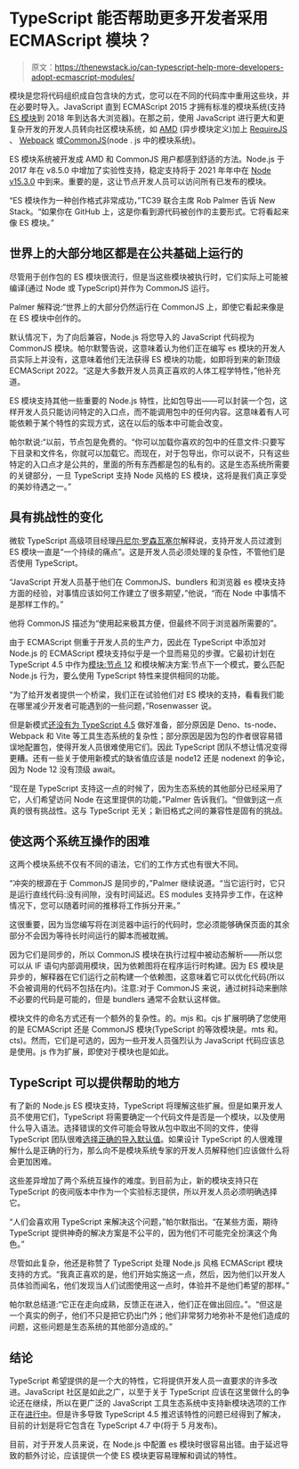 # TypeScript 能否帮助更多开发者采用 ECMAScript 模块？

> 原文：<https://thenewstack.io/can-typescript-help-more-developers-adopt-ecmascript-modules/>

模块是您将代码组织成自包含块的方式，您可以在不同的代码库中重用这些块，并在必要时导入。JavaScript 直到 ECMAScript 2015 才拥有标准的模块系统(支持 [ES 模块](https://hacks.mozilla.org/2018/03/es-modules-a-cartoon-deep-dive/)到 2018 年到达各大浏览器)。在那之前，使用 JavaScript 进行更大和更复杂开发的开发人员转向社区模块系统，如 [AMD](https://github.com/amdjs/amdjs-api/blob/master/AMD.md) (异步模块定义)加上 [RequireJS](https://requirejs.org/) 、 [Webpack](https://webpack.js.org/) 或[CommonJS](https://nodejs.org/api/modules.html#modules-commonjs-modules)(node . js 中的模块系统)。

ES 模块系统被开发成 AMD 和 CommonJS 用户都感到舒适的方法。Node.js 于 2017 年在 v8.5.0 中增加了实验性支持，稳定支持将于 2021 年年中在 [Node v15.3.0](https://github.com/nodejs/node/blob/master/doc/api/esm.md) 中到来。重要的是，这让节点开发人员可以访问所有已发布的模块。

“ES 模块作为一种创作格式非常成功，”TC39 联合主席 Rob Palmer 告诉 New Stack。“如果你在 GitHub 上，这是你看到源代码被创作的主要形式。它将看起来像 ES 模块。”

## 世界上的大部分地区都是在公共基础上运行的

尽管用于创作包的 ES 模块很流行，但是当这些模块被执行时，它们实际上可能被编译(通过 Node 或 TypeScript)并作为 CommonJS 运行。

Palmer 解释说:“世界上的大部分仍然运行在 CommonJS 上，即使它看起来像是在 ES 模块中创作的。

默认情况下，为了向后兼容，Node.js 将您导入的 JavaScript 代码视为 CommonJS 模块。帕尔默警告说，这意味着认为他们正在编写 es 模块的开发人员实际上并没有，这意味着他们无法获得 ES 模块的功能，如即将到来的新顶级 ECMAScript 2022。“这是大多数开发人员真正喜欢的人体工程学特性，”他补充道。

ES 模块支持其他一些重要的 Node.js 特性，比如包导出——可以封装一个包，这样开发人员只能访问特定的入口点，而不能调用包中的任何内容。这意味着有人可能依赖于某个特性的实现方式，这在以后的版本中可能会改变。

帕尔默说:“以前，节点包是免费的。“你可以加载你喜欢的包中的任意文件:只要写下目录和文件名，你就可以加载它。而现在，对于包导出，你可以说不，只有这些特定的入口点才是公共的，里面的所有东西都是包的私有的。这是生态系统所需要的关键部分，一旦 TypeScript 支持 Node 风格的 ES 模块，这将是我们真正享受的美妙待遇之一。”

## **具有挑战性的变化**

微软 TypeScript 高级项目经理[丹尼尔·罗森瓦塞尔](https://twitter.com/drosenwasser)解释说，支持开发人员过渡到 ES 模块一直是“一个持续的痛点”。这是开发人员必须处理的复杂性，不管他们是否使用 TypeScript。

“JavaScript 开发人员基于他们在 CommonJS、bundlers 和浏览器 es 模块支持方面的经验，对事情应该如何工作建立了很多期望，”他说，“而在 Node 中事情不是那样工作的。”

他将 CommonJS 描述为“使用起来极其方便，但最终不同于浏览器所需要的”。

由于 ECMAScript 侧重于开发人员的生产力，因此在 TypeScript 中添加对 Node.js 的 ECMAScript 模块支持似乎是一个显而易见的步骤。它最初计划在 TypeScript 4.5 中作为[模块:节点 12](https://github.com/microsoft/TypeScript/pull/44501) 和模块解决方案:节点下一个模式，要么匹配 Node.js 行为，要么使用 TypeScript 特性来提供相同的功能。

“为了给开发者提供一个桥梁，我们正在试验他们对 ES 模块的支持，看看我们能在哪里减少开发者可能遇到的一些问题，”Rosenwasser 说。

但是新模式[还没有为 TypeScript 4.5](https://github.com/microsoft/TypeScript/issues/46452) 做好准备，部分原因是 Deno、ts-node、Webpack 和 Vite 等工具生态系统的复杂性；部分原因是因为包的作者很容易错误地配置包，使得开发人员很难使用它们。因此 TypeScript 团队不想让情况变得更糟。还有一些关于使用新模式的缺省值应该是 node12 还是 nodenext 的争论，因为 Node 12 没有顶级 await。

“现在是 TypeScript 支持这一点的时候了，因为生态系统的其他部分已经采用了它，人们希望访问 Node 在这里提供的功能，”Palmer 告诉我们。“但做到这一点真的很有挑战性。这与 TypeScript 无关；新旧格式之间的兼容性是固有的挑战。

## 使这两个系统互操作的困难

这两个模块系统不仅有不同的语法，它们的工作方式也有很大不同。

“冲突的根源在于 CommonJS 是同步的，”Palmer 继续说道。“当它运行时，它只是运行直线代码:没有间隙，没有时间延迟。ES modules 支持异步工作，在这种情况下，您可以随着时间的推移将工作拆分开来。”

这很重要，因为当您编写将在浏览器中运行的代码时，您必须能够确保页面的其余部分不会因为等待长时间运行的脚本而被耽搁。

因为它们是同步的，所以 CommonJS 模块在执行过程中被动态解析——所以您可以从 IF 语句内部调用模块，因为依赖图将在程序运行时构建。因为 ES 模块是异步的，解释器在它们运行之前构建一个依赖图，这意味着它可以优化代码(所以不会被调用的代码不包括在内)。注意:对于 CommonJS 来说，通过树抖动来删除不必要的代码是可能的，但是 bundlers 通常不会默认这样做。

模块文件的命名方式还有一个额外的复杂性。的。mjs 和。cjs 扩展明确了您使用的是 ECMAScript 还是 CommonJS 模块(TypeScript 的等效模块是。mts 和。cts)。然而，它们是可选的，因为一些开发人员强烈认为 JavaScript 代码应该总是使用。js 作为扩展，即使对于模块也是如此。

## TypeScript 可以提供帮助的地方

有了新的 Node.js ES 模块支持，TypeScript 将理解这些扩展。但是如果开发人员不使用它们，TypeScript 将需要确定一个代码文件是否是一个模块，以及使用什么导入语法。选择错误的文件可能会导致从包中取出不同的文件，使得 TypeScript 团队很难[选择正确的导入默认值](https://github.com/microsoft/TypeScript/issues/46012)。如果设计 TypeScript 的人很难理解什么是正确的行为，那么向不是模块系统专家的开发人员解释他们应该做什么将会更加困难。

这些差异增加了两个系统互操作的难度。到目前为止，新的模块支持只在 TypeScript 的夜间版本中作为一个实验标志提供，所以开发人员必须明确选择它。

“人们会喜欢用 TypeScript 来解决这个问题，”帕尔默指出。“在某些方面，期待 TypeScript 提供神奇的解决方案是不公平的，因为他们不可能完全扮演这个角色。”

尽管如此复杂，他还是称赞了 TypeScript 处理 Node.js 风格 ECMAScript 模块支持的方式。“我真正喜欢的是，他们开始实施这一点，然后，因为他们以开发人员体验而闻名，他们发现当人们试图使用这一点时，体验并不是他们希望的那样。”

帕尔默总结道:“它正在走向成熟，反馈正在进入，他们正在做出回应。”。“但这是一个真实的例子，他们不只是把它扔出门外；他们非常努力地弥补不是他们造成的问题，这些问题是生态系统的其他部分造成的。”

## **结论**

TypeScript 希望提供的是一个大的特性，它将提供开发人员一直要求的许多改进。JavaScript 社区是如此之广，以至于关于 TypeScript 应该在这里做什么的争论还在继续，所以在更广泛的 JavaScript 工具生态系统中支持新模块选项的工作正在[进行中](https://github.com/vitejs/vite/pull/5510)。但是许多导致 TypeScript 4.5 推迟该特性的问题已经得到了解决，目前的计划是将它包含在 TypeScript 4.7 中(将于 5 月发布)。

目前，对于开发人员来说，在 Node.js 中配置 es 模块时很容易出错。由于延迟导致的额外讨论，应该提供一个使 ES 模块更容易理解和调试的特性。

<svg xmlns:xlink="http://www.w3.org/1999/xlink" viewBox="0 0 68 31" version="1.1"><title>Group</title> <desc>Created with Sketch.</desc></svg>